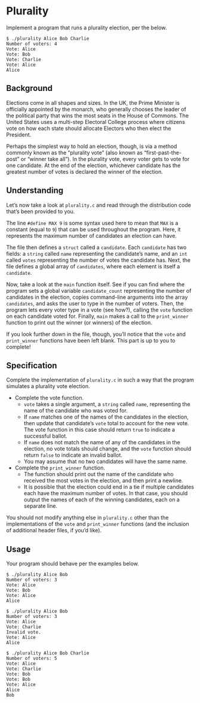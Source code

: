 # Plurality

Implement a program that runs a plurality election, per the below.
```
$ ./plurality Alice Bob Charlie
Number of voters: 4
Vote: Alice
Vote: Bob
Vote: Charlie
Vote: Alice
Alice
```

## Background

Elections come in all shapes and sizes. In the UK, the Prime Minister is officially appointed by the monarch, who generally chooses the leader of the political party that wins the most seats in the House of Commons. The United States uses a multi-step Electoral College process where citizens vote on how each state should allocate Electors who then elect the President.

Perhaps the simplest way to hold an election, though, is via a method commonly known as the “plurality vote” (also known as “first-past-the-post” or “winner take all”). In the plurality vote, every voter gets to vote for one candidate. At the end of the election, whichever candidate has the greatest number of votes is declared the winner of the election.


## Understanding

Let’s now take a look at `plurality.c` and read through the distribution code that’s been provided to you.

The line `#define MAX 9` is some syntax used here to mean that `MAX` is a constant (equal to `9`) that can be used throughout the program. Here, it represents the maximum number of candidates an election can have.

The file then defines a `struct` called a `candidate`. Each `candidate` has two fields: a `string` called `name` representing the candidate’s name, and an `int` called `votes` representing the number of votes the candidate has. Next, the file defines a global array of `candidates`, where each element is itself a `candidate`.

Now, take a look at the `main` function itself. See if you can find where the program sets a global variable `candidate_count` representing the number of candidates in the election, copies command-line arguments into the array `candidates`, and asks the user to type in the number of voters. Then, the program lets every voter type in a vote (see how?), calling the `vote` function on each candidate voted for. Finally, `main` makes a call to the `print_winner` function to print out the winner (or winners) of the election.

If you look further down in the file, though, you’ll notice that the `vote` and `print_winner` functions have been left blank. This part is up to you to complete!


## Specification

Complete the implementation of `plurality.c` in such a way that the program simulates a plurality vote election.

- Complete the vote function.
    - `vote` takes a single argument, a `string` called `name`, representing the name of the candidate who was voted for.
    - If `name` matches one of the names of the candidates in the election, then update that candidate’s `vote` total to account for the new vote. The vote function in this case should return `true` to indicate a successful ballot.
    - If `name` does not match the name of any of the candidates in the election, no vote totals should change, and the `vote` function should return `false` to indicate an invalid ballot.
    - You may assume that no two candidates will have the same name.
- Complete the `print_winner` function.
    - The function should print out the name of the candidate who received the most votes in the election, and then print a newline.
    - It is possible that the election could end in a tie if multiple candidates each have the maximum number of votes. In that case, you should output the names of each of the winning candidates, each on a separate line.

You should not modify anything else in `plurality.c` other than the implementations of the `vote` and `print_winner` functions (and the inclusion of additional header files, if you’d like).


## Usage

Your program should behave per the examples below.
```
$ ./plurality Alice Bob
Number of voters: 3
Vote: Alice
Vote: Bob
Vote: Alice
Alice
```
```
$ ./plurality Alice Bob
Number of voters: 3
Vote: Alice
Vote: Charlie
Invalid vote.
Vote: Alice
Alice
```
```
$ ./plurality Alice Bob Charlie
Number of voters: 5
Vote: Alice
Vote: Charlie
Vote: Bob
Vote: Bob
Vote: Alice
Alice
Bob
```

